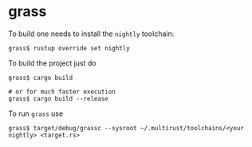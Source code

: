 

# grass


To build one needs to install the `nightly` toolchain:

    grass$ rustup override set nightly

To build the project just do

    grass$ cargo build

    # or for much faster execution
    grass$ cargo build --release

To run `grass` use

    grass$ target/debug/grassc --sysroot ~/.multirust/toolchains/<your nightly> <target.rs>

